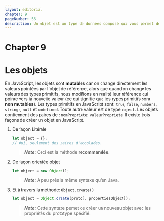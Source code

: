 ```yaml
---
layout: editorial
chapter: 9
pageNumber: 56
description: Un objet est un type de données composé qui vous permet de stocker et organiser plusieurs valeurs (propriétés) en des paires de clés et de valeur. Il s'agit d'une structure de données tout à fait fondamentale dans en JavaScript et est largement utilisé pour représenter des données complexes et des entitées structurées.
---
```


# Chapter 9
# Les objets

En JavaScript, les objets sont **mutables** car on change directement les valeurs pointées par l'objet de référence, alors que quand on change les valeurs des types primitifs, nous modifions en réalité leur référence qui pointe vers la nouvelle valeur (ce qui signifie que les types primitifs sont **non mutables**). Les types primitifs en JavaScript sont: `true`, `false`, `numbers`, `strings`, `null` et `undefined`. Toute autre valeur est de type `object`. Les objets contiennent des paires de : `nomPropriete`: `valeurPropriete`. Il existe trois façons de créer un objet en JavaScript.

1.  De façon Litérale

    ```javascript
    let object = {};
    // Oui, seulement des paires d'accolades.
    ```

    > _**Note:**_ Ceci est la méthode **recommandée**.
2.  De façon orientée objet

    ```javascript
    let object = new Object();
    ```

    > _**Note:**_ A peu près la même syntaxe qu'en Java.
3.  Et à travers la méthode: `Object.create()`

    ```javascript
    let object = Object.create(proto[, propertiesObject]);
    ```

    > _**Note:**_ Cette syntaxe pemet de créer un nouveau objet avec les propriétés du prototype spécifié.
